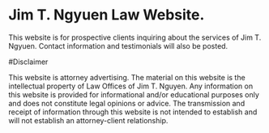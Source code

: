 # Jim T. Ngyuen Law Website.

This website is for prospective clients inquiring about the services of Jim T. Ngyuen. Contact information and testimonials will also be posted.

#Disclaimer

This website is attorney advertising. The material on this website is the intellectual property of Law Offices of Jim T. Nguyen. Any information on this website is provided for informational and/or educational purposes only and does not constitute legal opinions or advice. The transmission and receipt of information through this website is not intended to establish and will not establish an attorney-client relationship.
